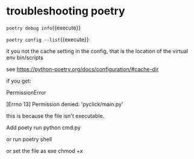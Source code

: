 # troubleshooting poetry

`poetry debug info`{{execute}}

`poetry config --list`{{execute}}

it you not the cache setting in the config, that is the location of the virtual env bin/scripts

see https://python-poetry.org/docs/configuration/#cache-dir


if you get:

  PermissionError

  [Errno 13] Permission denied: 'pyclick/main.py'

  this is because the file isn't executable.

  Add poety run python cmd.py 

  or run poetry shell

  or set the file as exe chmod +x